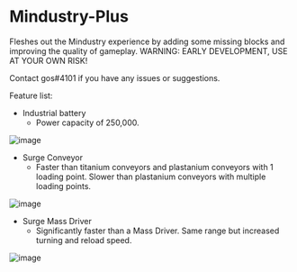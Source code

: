 # Mindustry-Plus
Fleshes out the Mindustry experience by adding some missing blocks and improving the quality of gameplay. WARNING: EARLY DEVELOPMENT, USE AT YOUR OWN RISK!

Contact gos#4101 if you have any issues or suggestions.

Feature list:
- Industrial battery
  - Power capacity of 250,000.

![image](https://user-images.githubusercontent.com/59484334/175770009-1343e6e8-4233-40e6-b507-074a0fcd0363.png)

- Surge Conveyor
  - Faster than titanium conveyors and plastanium conveyors with 1 loading point. Slower than plastanium conveyors with multiple loading points.

![image](https://user-images.githubusercontent.com/59484334/175769996-e51384ed-92fe-4b2b-a988-988fa86e884f.png)

- Surge Mass Driver
  - Significantly faster than a Mass Driver. Same range but increased turning and reload speed.

![image](https://user-images.githubusercontent.com/59484334/175769976-0306b22d-1970-4b98-a4fc-ec29c61091a4.png)
